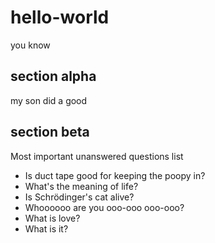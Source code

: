 # hello-world
you know
## section alpha
my son did a good
## section beta
Most important unanswered questions list
- Is duct tape good for keeping the poopy in?
- What's the meaning of life?
- Is Schrödinger's cat alive?
- Whoooooo are you ooo-ooo ooo-ooo?
- What is love? 
- What is it?
